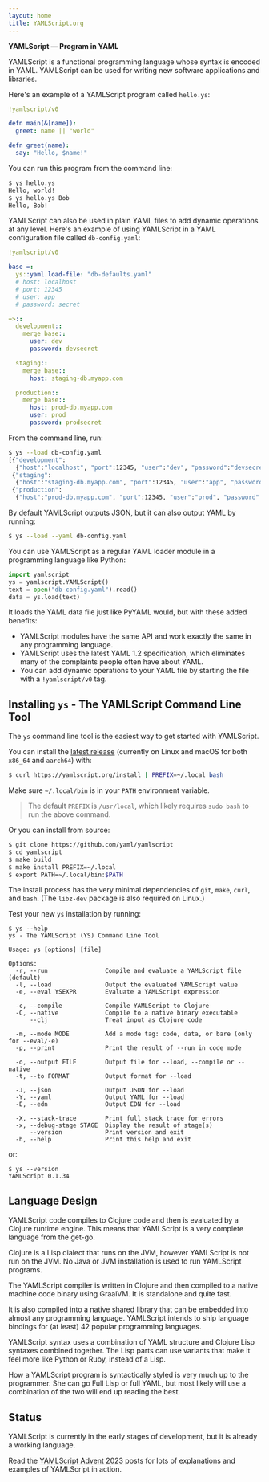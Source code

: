 ```yaml
---
layout: home
title: YAMLScript.org
---
```


**YAMLScript — Program in YAML**

YAMLScript is a functional programming language whose syntax is encoded in
YAML.
YAMLScript can be used for writing new software applications and libraries.

Here's an example of a YAMLScript program called `hello.ys`:

```yaml
!yamlscript/v0

defn main(&[name]):
  greet: name || "world"

defn greet(name):
  say: "Hello, $name!"
```

You can run this program from the command line:

```bash
$ ys hello.ys
Hello, world!
$ ys hello.ys Bob
Hello, Bob!
```

YAMLScript can also be used in plain YAML files to add dynamic operations at any
level.
Here's an example of using YAMLScript in a YAML configuration file called
`db-config.yaml`:

```yaml
!yamlscript/v0

base =:
  ys::yaml.load-file: "db-defaults.yaml"
  # host: localhost
  # port: 12345
  # user: app
  # password: secret

=>::
  development::
    merge base::
      user: dev
      password: devsecret

  staging::
    merge base::
      host: staging-db.myapp.com

  production::
    merge base::
      host: prod-db.myapp.com
      user: prod
      password: prodsecret
```

From the command line, run:

```bash
$ ys --load db-config.yaml
[{"development":
  {"host":"localhost", "port":12345, "user":"dev", "password":"devsecret"}},
 {"staging":
  {"host":"staging-db.myapp.com", "port":12345, "user":"app", "password":"secret"}},
 {"production":
  {"host":"prod-db.myapp.com", "port":12345, "user":"prod", "password": "prodsecret"}}]
```

By default YAMLScript outputs JSON, but it can also output YAML by running:

```bash
$ ys --load --yaml db-config.yaml
```

You can use YAMLScript as a regular YAML loader module in a programming language
like Python:

```python
import yamlscript
ys = yamlscript.YAMLScript()
text = open("db-config.yaml").read()
data = ys.load(text)
```

It loads the YAML data file just like PyYAML would, but with these added
benefits:

* YAMLScript modules have the same API and work exactly the same in any
  programming language.
* YAMLScript uses the latest YAML 1.2 specification, which eliminates many of
  the complaints people often have about YAML.
* You can add dynamic operations to your YAML file by starting the file with a
  `!yamlscript/v0` tag.


## Installing `ys` - The YAMLScript Command Line Tool

The `ys` command line tool is the easiest way to get started with YAMLScript.

You can install the [latest release](
https://github.com/yaml/yamlscript/releases) (currently on Linux and macOS for
both `x86_64` and `aarch64`) with:

```bash
$ curl https://yamlscript.org/install | PREFIX=~/.local bash
```

Make sure `~/.local/bin` is in your `PATH` environment variable.

> The default `PREFIX` is `/usr/local`, which likely requires `sudo bash` to run
the above command.

Or you can install from source:

```bash
$ git clone https://github.com/yaml/yamlscript
$ cd yamlscript
$ make build
$ make install PREFIX=~/.local
$ export PATH=~/.local/bin:$PATH
```

The install process has the very minimal dependencies of `git`, `make`, `curl`,
and `bash`.
(The `libz-dev` package is also required on Linux.)

Test your new `ys` installation by running:

```text
$ ys --help
ys - The YAMLScript (YS) Command Line Tool

Usage: ys [options] [file]

Options:
  -r, --run                Compile and evaluate a YAMLScript file (default)
  -l, --load               Output the evaluated YAMLScript value
  -e, --eval YSEXPR        Evaluate a YAMLScript expression

  -c, --compile            Compile YAMLScript to Clojure
  -C, --native             Compile to a native binary executable
      --clj                Treat input as Clojure code

  -m, --mode MODE          Add a mode tag: code, data, or bare (only for --eval/-e)
  -p, --print              Print the result of --run in code mode

  -o, --output FILE        Output file for --load, --compile or --native
  -t, --to FORMAT          Output format for --load

  -J, --json               Output JSON for --load
  -Y, --yaml               Output YAML for --load
  -E, --edn                Output EDN for --load

  -X, --stack-trace        Print full stack trace for errors
  -x, --debug-stage STAGE  Display the result of stage(s)
      --version            Print version and exit
  -h, --help               Print this help and exit
```

or:

```text
$ ys --version
YAMLScript 0.1.34
```

## Language Design

YAMLScript code compiles to Clojure code and then is evaluated by a Clojure
runtime engine.
This means that YAMLScript is a very complete language from the get-go.

Clojure is a Lisp dialect that runs on the JVM, however YAMLScript is not run on
the JVM.
No Java or JVM installation is used to run YAMLScript programs.

The YAMLScript compiler is written in Clojure and then compiled to a native
machine code binary using GraalVM.
It is standalone and quite fast.

It is also compiled into a native shared library that can be embedded into
almost any programming language.
YAMLScript intends to ship language bindings for (at least) 42 popular
programming languages.

YAMLScript syntax uses a combination of YAML structure and Clojure Lisp syntaxes
combined together.
The Lisp parts can use variants that make it feel more like Python or Ruby,
instead of a Lisp.

How a YAMLScript program is syntactically styled is very much up to the
programmer.
She can go Full Lisp or full YAML, but most likely will use a combination of
the two will end up reading the best.


## Status

YAMLScript is currently in the early stages of development, but it is already
a working language.

Read the [YAMLScript Advent 2023](https://yamlscript.org/posts/advent-2023/)
posts for lots of explanations and examples of YAMLScript in action.

<!--
See the [YAMLScript Docs](https://yamlscript.org/doc/) for more information.
-->
